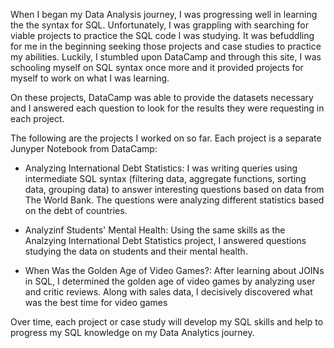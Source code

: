 When I began my Data Analysis journey, I was progressing well in learning the the syntax for SQL. Unfortunately, I was grappling with searching for viable projects
to practice the SQL code I was studying. It was befuddling for me in the beginning seeking those projects and case studies to practice my abilities. Luckily,
I stumbled upon DataCamp and through this site, I was schooling myself on SQL syntax once more and it provided projects for myself to work on what I was learning.

On these projects, DataCamp was able to provide the datasets necessary and I answered each question to look for the results they were requesting in
each project.

The following are the projects I worked on so far. Each project is a separate Junyper Notebook from DataCamp:

- Analyzing International Debt Statistics: 
I was writing queries using intermediate SQL syntax (filtering data, aggregate functions, sorting data, grouping data) to answer interesting questions based on data
from The World Bank. The questions were analyzing different statistics based on the debt of countries.

- Analyzinf Students' Mental Health: 
Using the same skills as the Analzying International Debt Statistics project, I answered questions studying the data on students and their mental health.

- When Was the Golden Age of Video Games?: 
After learning about JOINs in SQL, I determined the golden age of video games by analyzing user and critic reviews. Along with sales data, I decisively discovered what was
the best time for video games

Over time, each project or case study will develop my SQL skills and help to progress my SQL knowledge on my Data Analytics journey.
